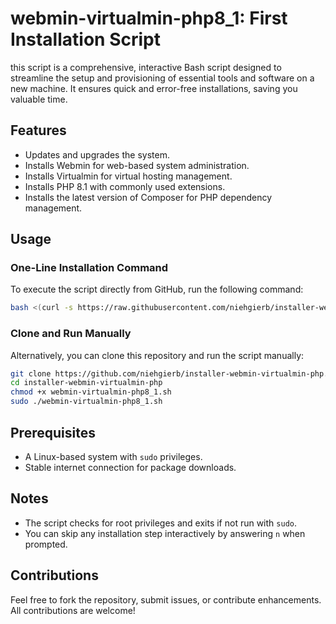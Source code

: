 # webmin-virtualmin-php8_1: First Installation Script

this script is a comprehensive, interactive Bash script designed to streamline the setup and provisioning of essential tools and software on a new machine. It ensures quick and error-free installations, saving you valuable time.

## Features
- Updates and upgrades the system.
- Installs Webmin for web-based system administration.
- Installs Virtualmin for virtual hosting management.
- Installs PHP 8.1 with commonly used extensions.
- Installs the latest version of Composer for PHP dependency management.

## Usage

### One-Line Installation Command

To execute the script directly from GitHub, run the following command:

```bash
bash <(curl -s https://raw.githubusercontent.com/niehgierb/installer-webmin-virtualmin-php/main/webmin-virtualmin-php8_1.sh)
```

### Clone and Run Manually

Alternatively, you can clone this repository and run the script manually:

```bash
git clone https://github.com/niehgierb/installer-webmin-virtualmin-php.git
cd installer-webmin-virtualmin-php
chmod +x webmin-virtualmin-php8_1.sh
sudo ./webmin-virtualmin-php8_1.sh
```

## Prerequisites
- A Linux-based system with `sudo` privileges.
- Stable internet connection for package downloads.

## Notes
- The script checks for root privileges and exits if not run with `sudo`.
- You can skip any installation step interactively by answering `n` when prompted.

## Contributions
Feel free to fork the repository, submit issues, or contribute enhancements. All contributions are welcome!

